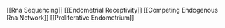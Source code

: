 [[Rna Sequencing]]
[[Endometrial Receptivity]]
[[Competing Endogenous Rna Network]]
[[Proliferative Endometrium]]
